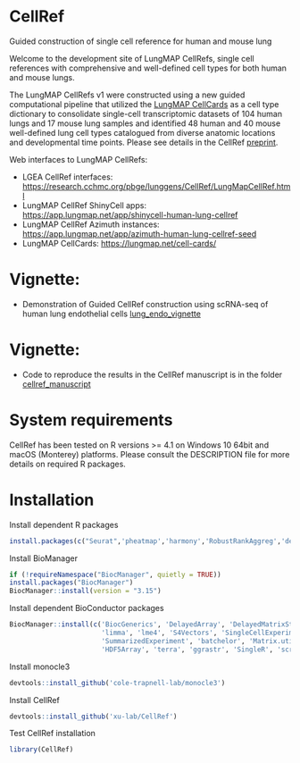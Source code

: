 # CellRef
Guided construction of single cell reference for human and mouse lung

Welcome to the development site of LungMAP CellRefs, single cell references with comprehensive and well-defined cell types for both human and mouse lungs. 

The LungMAP CellRefs v1 were constructed using a new guided computational pipeline that utilized the [LungMAP CellCards](https://www.cell.com/developmental-cell/fulltext/S1534-5807(21)00892-3?_returnURL=https%3A%2F%2Flinkinghub.elsevier.com%2Fretrieve%2Fpii%2FS1534580721008923%3Fshowall%3Dtrue) as a cell type dictionary to consolidate single-cell transcriptomic datasets of 104 human lungs and 17 mouse lung samples and identified 48 human and 40 mouse well-defined lung cell types catalogued from diverse anatomic locations and developmental time points. Please see details in the CellRef [preprint](https://www.biorxiv.org/content/10.1101/2022.05.18.491687v1).

Web interfaces to LungMAP CellRefs:

- LGEA CellRef interfaces: https://research.cchmc.org/pbge/lunggens/CellRef/LungMapCellRef.html
- LungMAP CellRef ShinyCell apps: https://app.lungmap.net/app/shinycell-human-lung-cellref
- LungMAP CellRef Azimuth instances: https://app.lungmap.net/app/azimuth-human-lung-cellref-seed
- LungMAP CellCards: https://lungmap.net/cell-cards/

# Vignette: 

- Demonstration of Guided CellRef construction using scRNA-seq of human lung endothelial cells [lung_endo_vignette](vignette/lung_endo_vignette.pdf)

# Vignette: 

- Code to reproduce the results in the CellRef manuscript is in the folder [cellref_manuscript](cellref_manuscript)

# System requirements 

CellRef has been tested on R versions >= 4.1 on Windows 10 64bit and macOS (Monterey) platforms. Please consult the DESCRIPTION file for more details on required R packages. 

# Installation

Install dependent R packages

```r
install.packages(c("Seurat",'pheatmap','harmony','RobustRankAggreg','devtools'))
```

Install BioManager

```r
if (!requireNamespace("BiocManager", quietly = TRUE))
install.packages("BiocManager")
BiocManager::install(version = "3.15")
```

Install dependent BioConductor packages

```r
BiocManager::install(c('BiocGenerics', 'DelayedArray', 'DelayedMatrixStats',
                       'limma', 'lme4', 'S4Vectors', 'SingleCellExperiment',
                       'SummarizedExperiment', 'batchelor', 'Matrix.utils',
                       'HDF5Array', 'terra', 'ggrastr', 'SingleR', 'scran'))
```

Install monocle3

```r
devtools::install_github('cole-trapnell-lab/monocle3')
```

Install CellRef

```r
devtools::install_github('xu-lab/CellRef')
```

Test CellRef installation

```r
library(CellRef)
```